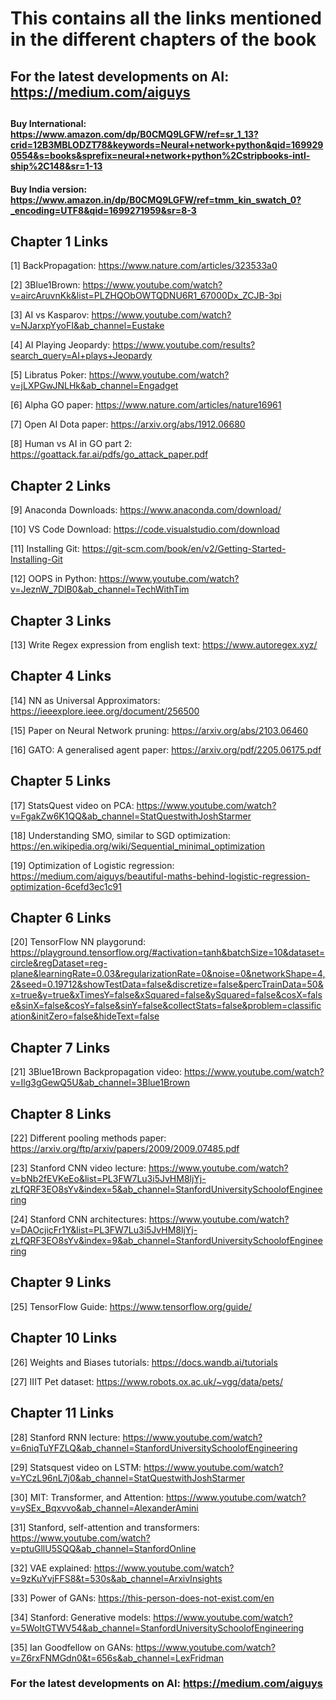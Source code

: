 # This contains all the links mentioned in the different chapters of the book

## For the latest developments on AI: https://medium.com/aiguys

## 

#### Buy International: https://www.amazon.com/dp/B0CMQ9LGFW/ref=sr_1_13?crid=12B3MBLODZT78&keywords=Neural+network+python&qid=1699290554&s=books&sprefix=neural+network+python%2Cstripbooks-intl-ship%2C148&sr=1-13
#### Buy India version: https://www.amazon.in/dp/B0CMQ9LGFW/ref=tmm_kin_swatch_0?_encoding=UTF8&qid=1699271959&sr=8-3

##

## Chapter 1 Links
[1] BackPropagation: https://www.nature.com/articles/323533a0

[2] 3Blue1Brown: https://www.youtube.com/watch?v=aircAruvnKk&list=PLZHQObOWTQDNU6R1_67000Dx_ZCJB-3pi

[3] AI vs Kasparov: https://www.youtube.com/watch?v=NJarxpYyoFI&ab_channel=Eustake

[4] AI Playing Jeopardy: https://www.youtube.com/results?search_query=AI+plays+Jeopardy

[5] Libratus Poker: https://www.youtube.com/watch?v=jLXPGwJNLHk&ab_channel=Engadget

[6] Alpha GO paper: https://www.nature.com/articles/nature16961

[7] Open AI Dota paper: https://arxiv.org/abs/1912.06680

[8] Human vs AI in GO part 2: https://goattack.far.ai/pdfs/go_attack_paper.pdf


## Chapter 2 Links
[9] Anaconda Downloads: https://www.anaconda.com/download/

[10] VS Code Download: https://code.visualstudio.com/download

[11] Installing Git: https://git-scm.com/book/en/v2/Getting-Started-Installing-Git

[12] OOPS in Python: https://www.youtube.com/watch?v=JeznW_7DlB0&ab_channel=TechWithTim


## Chapter 3 Links
[13] Write Regex expression from english text: https://www.autoregex.xyz/


## Chapter 4 Links
[14] NN as Universal Approximators: https://ieeexplore.ieee.org/document/256500

[15] Paper on Neural Network pruning: https://arxiv.org/abs/2103.06460

[16] GATO: A generalised agent paper: https://arxiv.org/pdf/2205.06175.pdf


## Chapter 5 Links
[17] StatsQuest video on PCA: https://www.youtube.com/watch?v=FgakZw6K1QQ&ab_channel=StatQuestwithJoshStarmer

[18] Understanding SMO, similar to SGD optimization: https://en.wikipedia.org/wiki/Sequential_minimal_optimization

[19] Optimization of Logistic regression: https://medium.com/aiguys/beautiful-maths-behind-logistic-regression-optimization-6cefd3ec1c91 


## Chapter 6 Links
[20] TensorFlow NN playgorund: https://playground.tensorflow.org/#activation=tanh&batchSize=10&dataset=circle&regDataset=reg-plane&learningRate=0.03&regularizationRate=0&noise=0&networkShape=4,2&seed=0.19712&showTestData=false&discretize=false&percTrainData=50&x=true&y=true&xTimesY=false&xSquared=false&ySquared=false&cosX=false&sinX=false&cosY=false&sinY=false&collectStats=false&problem=classification&initZero=false&hideText=false

## Chapter 7 Links
[21] 3Blue1Brown Backpropagation video: https://www.youtube.com/watch?v=Ilg3gGewQ5U&ab_channel=3Blue1Brown


## Chapter 8 Links
[22] Different pooling methods paper: https://arxiv.org/ftp/arxiv/papers/2009/2009.07485.pdf

[23] Stanford CNN video lecture: https://www.youtube.com/watch?v=bNb2fEVKeEo&list=PL3FW7Lu3i5JvHM8ljYj-zLfQRF3EO8sYv&index=5&ab_channel=StanfordUniversitySchoolofEngineering

[24] Stanford CNN architectures: https://www.youtube.com/watch?v=DAOcjicFr1Y&list=PL3FW7Lu3i5JvHM8ljYj-zLfQRF3EO8sYv&index=9&ab_channel=StanfordUniversitySchoolofEngineering


## Chapter 9 Links
[25] TensorFlow Guide: https://www.tensorflow.org/guide/


## Chapter 10 Links
[26] Weights and Biases tutorials: https://docs.wandb.ai/tutorials

[27] IIIT Pet dataset: https://www.robots.ox.ac.uk/~vgg/data/pets/


## Chapter 11 Links
[28] Stanford RNN lecture: https://www.youtube.com/watch?v=6niqTuYFZLQ&ab_channel=StanfordUniversitySchoolofEngineering

[29] Statsquest video on LSTM: https://www.youtube.com/watch?v=YCzL96nL7j0&ab_channel=StatQuestwithJoshStarmer

[30] MIT: Transformer, and Attention: https://www.youtube.com/watch?v=ySEx_Bqxvvo&ab_channel=AlexanderAmini

[31] Stanford, self-attention and transformers: https://www.youtube.com/watch?v=ptuGllU5SQQ&ab_channel=StanfordOnline

[32] VAE explained: https://www.youtube.com/watch?v=9zKuYvjFFS8&t=530s&ab_channel=ArxivInsights

[33] Power of GANs: https://this-person-does-not-exist.com/en 

[34] Stanford: Generative models: https://www.youtube.com/watch?v=5WoItGTWV54&ab_channel=StanfordUniversitySchoolofEngineering

[35] Ian Goodfellow on GANs: https://www.youtube.com/watch?v=Z6rxFNMGdn0&t=656s&ab_channel=LexFridman


### For the latest developments on AI: https://medium.com/aiguys
